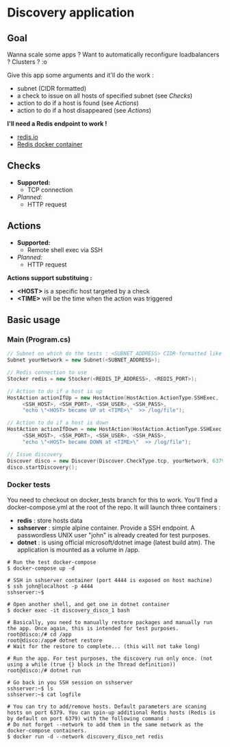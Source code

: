 # Discovery application

## Goal
Wanna scale some apps ? Want to automatically reconfigure loadbalancers ? Clusters ? :o

Give this app some arguments and it'll do the work :
- subnet (CIDR formatted)
- a check to issue on all hosts of specified subnet (see *Checks*)
- action to do if a host is found (see *Actions*)
- action to do if a host disappeared (see *Actions*)

**I'll need a Redis endpoint to work !** 
- [redis.io](https://redis.io/) 
- [Redis docker container](https://hub.docker.com/_/redis/)

## Checks
- **Supported:**
    - TCP connection
- *Planned:*
    - HTTP request

## Actions
- **Supported:**
    - Remote shell exec via SSH
- *Planned:*
    - HTTP request

**Actions support substituing :**
- **\<HOST>** is a specific host targeted by a check
- **\<TIME>** will be the time when the action was triggered

## Basic usage
### Main (Program.cs)

```C++
// Subnet on which do the tests : <SUBNET_ADDRESS> CIDR-formatted like "192.168.1.0/24"
Subnet yourNetwork = new Subnet(<SUBNET_ADDRESS>);

// Redis connection to use
Stocker redis = new Stocker(<REDIS_IP_ADDRESS>, <REDIS_PORT>);

// Action to do if a host is up
HostAction actionIfUp = new HostAction(HostAction.ActionType.SSHExec,
     <SSH_HOST>, <SSH_PORT>, <SSH_USER>, <SSH_PASS>,
     "echo \"<HOST> became UP at <TIME>\"  >> /log/file");

// Action to do if a host is down
HostAction actionIfDown = new HostAction(HostAction.ActionType.SSHExec,
     <SSH_HOST>, <SSH_PORT>, <SSH_USER>, <SSH_PASS>, 
     "echo \"<HOST> became DOWN at <TIME>\"  >> /log/file");

// Issue discovery
Discover disco = new Discover(Discover.CheckType.tcp, yourNetwork, 6379, actionIfUp, actionIfDown, redis, "SuperNetworkName");
disco.startDiscovery();
```

### Docker tests

You need to checkout on docker_tests branch for this to work.
You'll find a docker-compose.yml at the root of the repo. It will launch three containers : 
- **redis** : store hosts data
- **sshserver** : simple alpine container. Provide a SSH endpoint. A passwordless UNIX user "john" is already created for test purposes.
- **dotnet** : is using official microsoft/dotnet image (latest build atm). The application is mounted as a volume in /app.

```shell
# Run the test docker-compose
$ docker-compose up -d

# SSH in sshserver container (port 4444 is exposed on host machine)
$ ssh john@localhost -p 4444
sshserver:~$ 

# Open another shell, and get one in dotnet container
$ docker exec -it discovery_disco_1 bash

# Basically, you need to manually restore packages and manually run the app. Once again, this is intended for test purposes. 
root@disco:/# cd /app
root@disco:/app# dotnet restore
# Wait for the restore to complete... (this will not take long)

# Run the app. For test purposes, the discovery run only once. (not using a while (true {} block in the Thread definition))
root@disco:/# dotnet run

# Go back in you SSH session on sshserver
sshserver:~$ ls
sshserver:~$ cat logfile

# You can try to add/remove hosts. Default parameters are scaning hosts on port 6379. You can spin-up additional Redis hosts (Redis is by default on port 6379) with the following command :
# Do not forget --network to add them in the same network as the docker-compose containers.
$ docker run -d --network discovery_disco_net redis
```